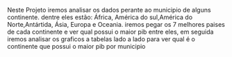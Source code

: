 Neste Projeto iremos analisar os dados perante ao municipio de alguns continente.
dentre eles estão: África, América do sul,América do Norte,Antártida, Ásia, Europa e Oceania.
iremos pegar os 7 melhores paises de cada continente e ver qual possui o maior pib entre eles, em seguida iremos analisar os graficos a tabelas lado a lado para ver qual é o continente que possui o maior pib por municipio

